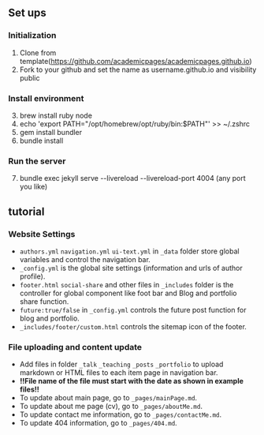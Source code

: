 ## Set ups

### Initialization

1. Clone from template(https://github.com/academicpages/academicpages.github.io)
2. Fork to your github and set the name as username.github.io and visibility public

### Install environment

3. brew install ruby node
4. echo 'export PATH="/opt/homebrew/opt/ruby/bin:$PATH"' >> ~/.zshrc
5. gem install bundler
6. bundle install

### Run the server

7. bundle exec jekyll serve --livereload --livereload-port 4004 (any port you like)

## tutorial

### Website Settings

- `authors.yml` `navigation.yml` `ui-text.yml` in `_data` folder store global variables and control the navigation bar.
- `_config.yml` is the global site settings (information and urls of author profile).
- `footer.html` `social-share` and other files in `_includes` folder is the controller for global component like foot bar and Blog and portfolio share function.
- `future:true/false` in `_config.yml` controls the future post function for blog and portfolio.
- `_includes/footer/custom.html` controls the sitemap icon of the footer.

### File uploading and content update

- Add files in folder `_talk` `_teaching` `_posts` `_portfolio` to upload markdown or HTML files to each item page in navigation bar.
- **!!File name of the file must start with the date as shown in example files!!**
- To update about main page, go to `_pages/mainPage.md`.
- To update about me page (cv), go to `_pages/aboutMe.md`.
- To update contact me information, go to `_pages/contactMe.md`.
- To update 404 information, go to `_pages/404.md`.
